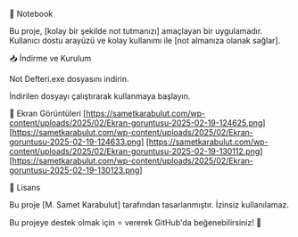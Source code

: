 🚀 Notebook

Bu proje, [kolay bir şekilde not tutmanızı] amaçlayan bir uygulamadır. Kullanıcı dostu arayüzü ve kolay kullanımı ile [not almanıza olanak sağlar].

📥 İndirme ve Kurulum



Not Defteri.exe dosyasını indirin.

İndirilen dosyayı çalıştırarak kullanmaya başlayın.


📸 Ekran Görüntüleri
[https://sametkarabulut.com/wp-content/uploads/2025/02/Ekran-goruntusu-2025-02-19-124625.png]
[https://sametkarabulut.com/wp-content/uploads/2025/02/Ekran-goruntusu-2025-02-19-124633.png]
[https://sametkarabulut.com/wp-content/uploads/2025/02/Ekran-goruntusu-2025-02-19-130112.png]
[https://sametkarabulut.com/wp-content/uploads/2025/02/Ekran-goruntusu-2025-02-19-130123.png]



📜 Lisans

Bu proje [M. Samet Karabulut] tarafından tasarlanmıştır. İzinsiz kullanılamaz.

Bu projeye destek olmak için ⭐ vererek GitHub'da beğenebilirsiniz! 🚀
